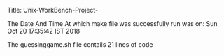 Title: Unix-WorkBench-Project- 


The Date And Time At which make file was successfully run was on: Sun Oct 20 17:35:42 IST 2018


The guessinggame.sh file contails 21 lines of code


